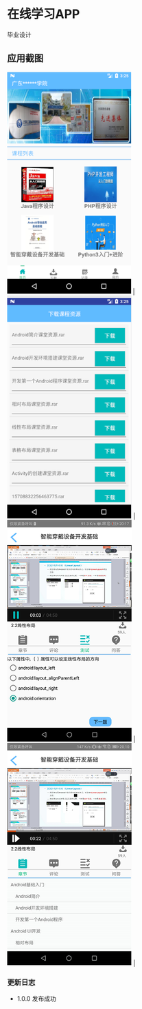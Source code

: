 # 在线学习APP
 毕业设计
## 应用截图
 ![1](https://github.com/carsher/StudyPlatform/blob/master/imgs/95fb9f09831ecbfa6effd33618995ca.png) |
 ![2](https://github.com/carsher/StudyPlatform/blob/master/imgs/f09d263c4042ce577468015521cef15.png) |
 ![3](https://github.com/carsher/StudyPlatform/blob/master/imgs/%E5%9B%BE%E7%89%875.png) | 
 ![4](https://github.com/carsher/StudyPlatform/blob/master/imgs/%E5%9B%BE%E7%89%874.png) | 



### 更新日志
- 1.0.0 发布成功
